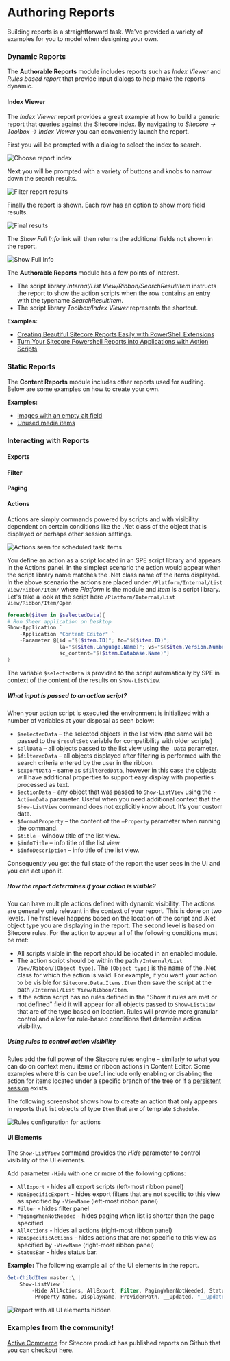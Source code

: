 # Authoring Reports

Building reports is a straightforward task. We've provided a variety of examples for you to model when designing your own. 

### Dynamic Reports

The **Authorable Reports** module includes reports such as *Index Viewer* and *Rules based report* that provide input dialogs to help make the reports dynamic. 

#### Index Viewer
The *Index Viewer* report provides a great example at how to build a generic report that queries against the Sitecore index. By navigating to *Sitecore -> Toolbox -> Index Viewer* you can conveniently launch the report.

First you will be prompted with a dialog to select the index to search.

![Choose report index](images/screenshots/toolbox-indexviewer-chooseindex.png)

Next you will be prompted with a variety of buttons and knobs to narrow down the search results.

![Filter report results](images/screenshots/toolbox-indexviewer-filterresults.png)

Finally the report is shown. Each row has an option to show more field results.

![Final results](images/screenshots/toolbox-indexviewer-results.png)

The *Show Full Info* link will then returns the additional fields not shown in the report.

![Show Full Info](images/screenshots/toolbox-indexviewer-showinfo.png)

The **Authorable Reports** module has a few points of interest.

* The script library *Internal/List View/Ribbon/SearchResultItem* instructs the report to show the action scripts when the row contains an entry with the typename *SearchResultItem*.
* The script library *Toolbox/Index Viewer* represents the shortcut.


**Examples:**
* [Creating Beautiful Sitecore Reports Easily with PowerShell Extensions][6]
* [Turn Your Sitecore Powershell Reports into Applications with Action Scripts][3]


### Static Reports

The **Content Reports** module includes other reports used for auditing. Below are some examples on how to create your own.

**Examples:**
 * [Images with an empty alt field][1]
 * [Unused media items][2]

### Interacting with Reports

#### Exports

#### Filter

#### Paging

#### Actions

Actions are simply commands powered by scripts and with visibility dependent on certain conditions like the .Net class of the object that is displayed or perhaps other session settings.

![Actions seen for scheduled task items](images/screenshots/reports-action-scripts.png)

You define an action as a script located in an SPE script library and appears in the Actions panel. In the simplest scenario the action would appear when the script library name matches the .Net class name of the items displayed. In the above scenario the actions are placed under `/Platform/Internal/List View/Ribbon/Item/` where *Platform* is the module and *Item* is a script library. Let's take a look at the script here `/Platform/Internal/List View/Ribbon/Item/Open`

```powershell
foreach($item in $selectedData){
# Run Sheer application on Desktop
Show-Application `
    -Application "Content Editor" `
    -Parameter @{id ="$($item.ID)"; fo="$($item.ID)"; 
                 la="$($item.Language.Name)"; vs="$($item.Version.Number)";
                 sc_content="$($item.Database.Name)"}
}
```

The variable `$selectedData` is provided to the script automatically by SPE in context of the content of the results on `Show-ListView`.

##### What input is passed to an action script?

When your action script is executed the environment is initialized with a number of variables at your disposal as seen below:

* `$selectedData` – the selected objects in the list view (the same will be passed to the `$resultSet` variable for compatibility with older scripts)
* `$allData` – all objects passed to the list view using the `-Data` parameter.
* `$filteredData` – all objects displayed after filtering is performed with the search criteria entered by the user in the ribbon.
* `$exportData` – same as `$filteredData`, however in this case the objects will have additional properties to support easy display with properties processed as text.
* `$actionData` – any object that was passed to `Show-ListView` using the `-ActionData` parameter. Useful when you need additional context that the `Show-ListView` command does not explicitly know about. It’s your custom data.
* `$formatProperty` – the content of the `–Property` parameter when running the command.
* `$title` – window title of the list view.
* `$infoTitle` – info title of the list view.
* `$infoDescription` – info title of the list view.

Consequently you get the full state of the report the user sees in the UI and you can act upon it.

##### How the report determines if your action is visible?
You can have multiple actions defined with dynamic visibility. The actions are generally only relevant in the context of your report. This is done on two levels. The first level happens based on the location of the script and .Net object type you are displaying in the report. The second level is based on Sitecore rules. For the action to appear all of the following conditions must be met:

* All scripts visible in the report should be located in an enabled module.
* The action script should be within the path `/Internal/List View/Ribbon/[Object type]`. The `[Object type]` is the name of the .Net class for which the action is valid. For example, if you want your action to be visible for `Sitecore.Data.Items.Item` then save the script at the path `/Internal/List View/Ribbon/Item`.
* If the action script has no rules defined in the "Show if rules are met or not defined" field it will appear for all objects passed to `Show-ListView` that are of the type based on location. Rules will provide more granular control and allow for rule-based conditions that determine action visibility.

##### Using rules to control action visibility

Rules add the full power of the Sitecore rules engine – similarly to what you can do on context menu items or ribbon actions in Content Editor. Some examples where this can be useful include only enabling or disabling the action for items located under a specific branch of the tree or if a [persistent session][7] exists.

The following screenshot shows how to create an action that only appears in reports that list objects of type `Item` that are of template `Schedule`.

![Rules configuration for actions](images/screenshots/reports-schedule-action.png)

#### UI Elements

The `Show-ListView` command provides the *Hide* parameter to control visibility of the UI elements.

Add parameter `-Hide` with one or more of the following options:
* `AllExport` - hides all export scripts (left-most ribbon panel)
* `NonSpecificExport` - hides export filters that are not specific to this view as specified by `-ViewName` (left-most ribbon panel)
* `Filter` - hides filter panel
* `PagingWhenNotNeeded` - hides paging when list is shorter than the page specified
* `AllActions` - hides all actions (right-most ribbon panel)
* `NonSpecificActions` - hides actions that are not specific to this view as specified by `-ViewName`  (right-most ribbon panel)
* `StatusBar` - hides status bar.

**Example:** The following example all of the UI elements in the report.
```powershell
Get-ChildItem master:\ | 
    Show-ListView `
        -Hide AllActions, AllExport, Filter, PagingWhenNotNeeded, StatusBar `
        -Property Name, DisplayName, ProviderPath, __Updated, "__Updated By"
```

![Report with all UI elements hidden](https://cloud.githubusercontent.com/assets/1209953/11334655/bfede644-91d6-11e5-8473-6f94be74b3e5.png)

### Examples from the community!

[Active Commerce][5] for Sitecore product has published reports on Github that you can checkout [here][4].
 


[1]: http://sitecorejunkie.com/2014/05/28/create-a-custom-report-in-sitecore-powershell-extensions
[2]: http://michaellwest.blogspot.com/2014/04/reports-with-sitecore-powershell.html
[3]: http://blog.najmanowicz.com/2015/05/05/turn-your-sitecore-powershell-reports-into-applications-with-action-scripts/
[4]: https://github.com/ActiveCommerce/activecommerce-powershell-extensions
[5]: http://www.activecommerce.com/
[6]: http://blog.najmanowicz.com/2014/10/25/creating-beautiful-sitecore-reports-easily-with-powershell-extensions/
[7]: http://blog.najmanowicz.com/2014/10/26/sitecore-powershell-extensions-persistent-sessions/
